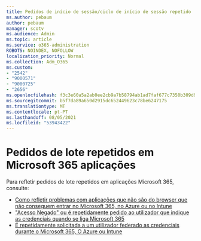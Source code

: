 ```yaml
---
title: Pedidos de início de sessão/ciclo de início de sessão repetido
ms.author: pebaum
author: pebaum
manager: scotv
ms.audience: Admin
ms.topic: article
ms.service: o365-administration
ROBOTS: NOINDEX, NOFOLLOW
localization_priority: Normal
ms.collection: Adm_O365
ms.custom:
- "2542"
- "9000571"
- "9000725"
- "2656"
ms.openlocfilehash: f3c3e60a5a2ab0ee2cb9a7b58794ab1ad7faf677c7350b309d968a282db43772
ms.sourcegitcommit: b5f7da89a650d2915dc652449623c78be6247175
ms.translationtype: MT
ms.contentlocale: pt-PT
ms.lasthandoff: 08/05/2021
ms.locfileid: "53943422"
---
```

# <a name="repeated-sign-in-prompts-in-microsoft-365-apps"></a>Pedidos de lote repetidos em Microsoft 365 aplicações

Para refletir pedidos de lote repetidos em aplicações Microsoft 365, consulte:

- [Como refletir problemas com aplicações que não são do browser que não conseguem entrar no Microsoft 365, no Azure ou no Intune](https://support.office.com/article/how-to-troubleshoot-non-browser-apps-that-can-t-sign-in-to-office-365-azure-or-intune-3ba1b268-66f6-462c-b0e5-070f5c2603c1)
- ["Acesso Negado" ou é repetidamente pedido ao utilizador que indique as credenciais quando se liga Microsoft 365](https://docs.microsoft.com/office365/troubleshoot/security/access-denied-when-connect-to-office-365)
- [É repetidamente solicitada a um utilizador federado as credenciais durante o Microsoft 365, O Azure ou Intune](https://docs.microsoft.com/office365/troubleshoot/authentication/federated-user-repeatedly-prompted-for-credentials)


